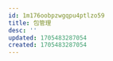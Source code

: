```yaml
---
id: 1m176oobpzwgqpu4ptlzo59
title: 包管理
desc: ''
updated: 1705483287054
created: 1705483287054
---
```

